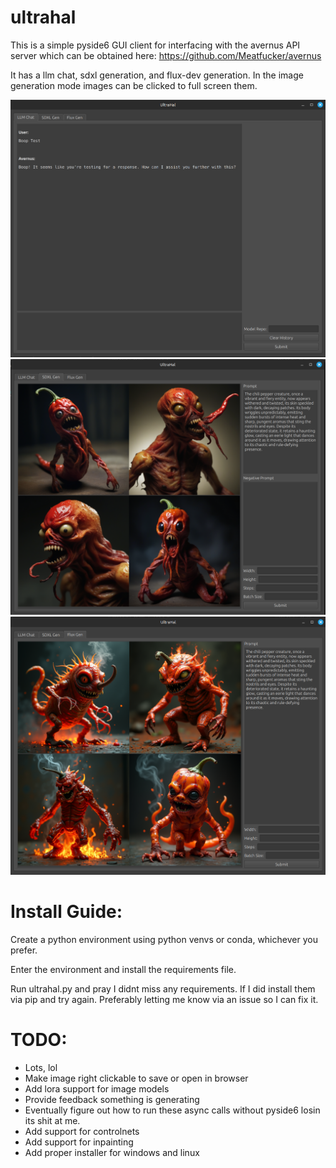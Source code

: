 # ultrahal

This is a simple pyside6 GUI client for interfacing with the avernus API server which can be obtained here: https://github.com/Meatfucker/avernus

It has a llm chat, sdxl generation, and flux-dev generation. In the image generation mode images can be clicked to full screen them.

![](assets/ultrahal_llm.png)
![](assets/ultrahal_sdxl.png)
![](assets/ultrahal_flux.png)

# Install Guide:

Create a python environment using python venvs or conda, whichever you prefer.

Enter the environment and install the requirements file.

Run ultrahal.py and pray I didnt miss any requirements. If I did install them via pip and try again. Preferably letting me know via an issue so I can fix it.

# TODO:

- Lots, lol
- Make image right clickable to save or open in browser
- Add lora support for image models
- Provide feedback something is generating
- Eventually figure out how to run these async calls without pyside6 losin its shit at me.
- Add support for controlnets
- Add support for inpainting
- Add proper installer for windows and linux